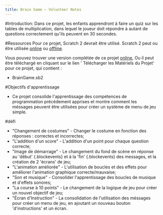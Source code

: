 ```yaml
---
title: Brain Game — Volunteer Notes
---
```


#Introduction:
Dans ce projet, les enfants apprendront à faire un quiz sur les tables de multiplication, dans lequel le joueur doit répondre à autant de questions correctement qu'ils peuvent en 30 secondes.

#Ressources
Pour ce projet, Scratch 2 devrait être utilisé. Scratch 2 peut ou être utilisée <a href="http://scratch.mit.edu/projects/editor/">online</a> ou <a href="http://scratch.mit.edu/scratch2download/">offline</a>.

Vous pouvez trouver une version complétée de ce projet <a href="http://scratch.mit.edu/projects/42225768/#editor">online</a>, Ou il peut être téléchargé en cliquant sur le lien ' Télécharger les Matériels du Projet' pour ce projet, qui contient :

+ BrainGame.sb2

#Objectifs d'apprentissage
+ Ce projet consolide l'apprentissage des compétences de programmation précédement apprises et montre comment les méssages peuvent être utilisées pour créer un système de menu de jeu simple.

#défi
+ "Changement de costumes" - Changer le costume en fonction des réponses : correctes et incorrectes;
+ "L'addition d'un score" - L'addition d'un point pour chaque question correcte;
+ "Image de démarrage" - Le changement du fond de scène en réponse au 'début' {.blockevents} et à la 'fin' {.blockevents} des messages, et la création de 2 'écrans' de jeu;
+ "L'animation améliorée" - L'utilisation de boucles et des effets pour améliorer l'animation graphique correcte/mauvaise;
+ "Son et musique" - Consolider l'apprentissage des boucles de musique et d'effets sonores;
+ "La course à 10 points" - Le changement de la logique de jeu pour créer un nouvel objectif de jeu;
+ "Écran d'Instruction" - La consolidation de l'utilisation des méssages pour créer un menu de jeu, en ajoutant un nouveau bouton 'd'instructions' et un écran.
